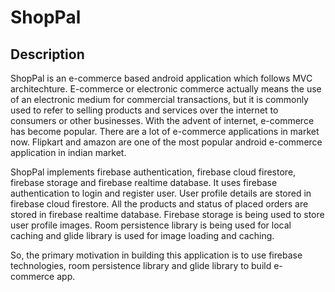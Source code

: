 # ShopPal

## Description

ShopPal is an e-commerce based android application which follows MVC architechture.
E-commerce or electronic commerce actually means the use of an electronic medium for commercial transactions, but it is commonly used to refer to selling products and services over the internet to consumers or other businesses.
With the advent of internet, e-commerce has become popular. There are a lot of e-commerce applications in market now. Flipkart and amazon are one of the most popular android e-commerce application in indian market.

ShopPal implements firebase authentication, firebase cloud firestore, firebase storage and firebase realtime database. It uses firebase authentication to login and register user. User profile details are stored in firebase cloud firestore. All the products and status of placed orders are stored in firebase realtime database. Firebase storage is being used to store user profile images. Room persistence library is being used for local caching and glide library is used for image loading and caching.

So, the primary motivation in building this application is to use firebase technologies, room persistence library and glide library to build e-commerce app.
